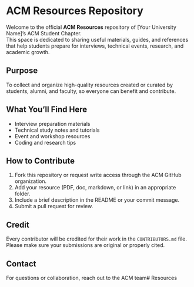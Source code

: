 # ACM Resources Repository

Welcome to the official **ACM Resources** repository of [Your University Name]’s ACM Student Chapter.  
This space is dedicated to sharing useful materials, guides, and references that help students prepare for interviews, technical events, research, and academic growth.

## Purpose
To collect and organize high-quality resources created or curated by students, alumni, and faculty, so everyone can benefit and contribute.

## What You’ll Find Here
- Interview preparation materials  
- Technical study notes and tutorials  
- Event and workshop resources  
- Coding and research tips  

## How to Contribute
1. Fork this repository or request write access through the ACM GitHub organization.  
2. Add your resource (PDF, doc, markdown, or link) in an appropriate folder.  
3. Include a brief description in the README or your commit message.  
4. Submit a pull request for review.

## Credit
Every contributor will be credited for their work in the `CONTRIBUTORS.md` file.  
Please make sure your submissions are original or properly cited.

## Contact
For questions or collaboration, reach out to the ACM team# Resources
